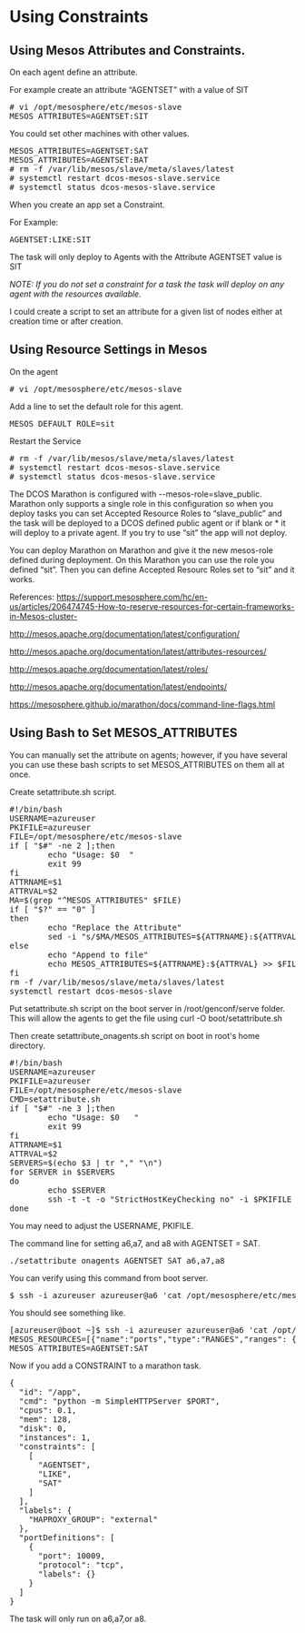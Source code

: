 
# Using Constraints

## Using Mesos Attributes and Constraints.

On each agent define an attribute.

For example create an attribute “AGENTSET” with a value of SIT

<pre>
# vi /opt/mesosphere/etc/mesos-slave
MESOS_ATTRIBUTES=AGENTSET:SIT
</pre>

You could set other machines with other values.

<pre>
MESOS_ATTRIBUTES=AGENTSET:SAT
MESOS_ATTRIBUTES=AGENTSET:BAT
# rm -f /var/lib/mesos/slave/meta/slaves/latest
# systemctl restart dcos-mesos-slave.service
# systemctl status dcos-mesos-slave.service
</pre>

When you create an app set a Constraint.

For Example: 

<pre>
AGENTSET:LIKE:SIT
</pre>

The task will only deploy to Agents with the Attribute AGENTSET value is SIT

_NOTE: If you do not set a constraint for a task the task will deploy on any agent with the resources available._ 

I could create a script to set an attribute for a given list of nodes either at creation time or after creation.

## Using Resource Settings in Mesos

On the agent

<pre>
# vi /opt/mesosphere/etc/mesos-slave
</pre>

Add a line to set the default role for this agent.

<pre>
MESOS_DEFAULT_ROLE=sit
</pre>

Restart the Service

<pre>
# rm -f /var/lib/mesos/slave/meta/slaves/latest
# systemctl restart dcos-mesos-slave.service
# systemctl status dcos-mesos-slave.service
</pre>

The DCOS Marathon is configured with --mesos-role=slave_public.  Marathon only supports a single role in this configuration so when you deploy tasks you can set Accepted Resource Roles to “slave_public” and the task will be deployed to a DCOS defined public agent or if blank or \* it will deploy to a private agent. If you try to use “sit” the app will not deploy.  

You can deploy Marathon on Marathon and give it the new mesos-role defined during deployment.  On this Marathon you can use the role you defined “sit”.  Then you can define Accepted Resourc Roles set to “sit” and it works.

References:
https://support.mesosphere.com/hc/en-us/articles/206474745-How-to-reserve-resources-for-certain-frameworks-in-Mesos-cluster-

http://mesos.apache.org/documentation/latest/configuration/ 

http://mesos.apache.org/documentation/latest/attributes-resources/

http://mesos.apache.org/documentation/latest/roles/ 

http://mesos.apache.org/documentation/latest/endpoints/

https://mesosphere.github.io/marathon/docs/command-line-flags.html 


## Using Bash to Set MESOS_ATTRIBUTES

You can manually set the attribute on agents; however, if you have several you can use these bash scripts to set MESOS_ATTRIBUTES on them all at once.

Create setattribute.sh script.

<pre>
#!/bin/bash
USERNAME=azureuser
PKIFILE=azureuser
FILE=/opt/mesosphere/etc/mesos-slave
if [ "$#" -ne 2 ];then
        echo "Usage: $0 <attribute-name> <attribute-value>"
        exit 99
fi
ATTRNAME=$1
ATTRVAL=$2
MA=$(grep "^MESOS_ATTRIBUTES" $FILE)
if [ "$?" == "0" ]
then
        echo "Replace the Attribute"
        sed -i "s/$MA/MESOS_ATTRIBUTES=${ATTRNAME}:${ATTRVAL}/" $FILE
else
        echo "Append to file"
        echo MESOS_ATTRIBUTES=${ATTRNAME}:${ATTRVAL} >> $FILE
fi
rm -f /var/lib/mesos/slave/meta/slaves/latest
systemctl restart dcos-mesos-slave
</pre>

Put setattribute.sh script on the boot server in /root/genconf/serve folder.  This will allow the agents to get the file using curl -O boot/setattribute.sh

Then create setattribute_onagents.sh script on boot in root's home directory.

<pre>
#!/bin/bash
USERNAME=azureuser
PKIFILE=azureuser
FILE=/opt/mesosphere/etc/mesos-slave
CMD=setattribute.sh
if [ "$#" -ne 3 ];then
        echo "Usage: $0 <attribute-name> <attribute-value> <csv-server-names>"
        exit 99
fi
ATTRNAME=$1
ATTRVAL=$2
SERVERS=$(echo $3 | tr "," "\n")
for SERVER in $SERVERS
do
        echo $SERVER
        ssh -t -t -o "StrictHostKeyChecking no" -i $PKIFILE $USERNAME@$SERVER "sudo curl -O boot/$CMD; sudo bash $CMD $ATTRNAME $ATTRVAL" >>$CMD.log 2>>$CMD.log &
done
</pre>

You may need to adjust the USERNAME, PKIFILE.  

The command line for setting a6,a7, and a8 with AGENTSET = SAT.

<pre>
./setattribute_onagents AGENTSET SAT a6,a7,a8
</pre>

You can verify using this command from boot server.

<pre>
$ ssh -i azureuser azureuser@a6 'cat /opt/mesosphere/etc/mesos-slave'
</pre>

You should see something like.

<pre>
[azureuser@boot ~]$ ssh -i azureuser azureuser@a6 'cat /opt/mesosphere/etc/mesos-slave'
MESOS_RESOURCES=[{"name":"ports","type":"RANGES","ranges": {"range": [{"begin": 1025, "end": 2180},{"begin": 2182, "end": 3887},{"begin": 3889, "end": 5049},{"begin": 5052, "end": 8079},{"begin": 8082, "end": 8180},{"begin": 8182, "end": 32000}]}}]
MESOS_ATTRIBUTES=AGENTSET:SAT
</pre>

Now if you add a CONSTRAINT to a marathon task.

<pre>
{
  "id": "/app",
  "cmd": "python -m SimpleHTTPServer $PORT",
  "cpus": 0.1,
  "mem": 128,
  "disk": 0,
  "instances": 1,
  "constraints": [
    [
      "AGENTSET",
      "LIKE",
      "SAT"
    ]
  ],
  "labels": {
    "HAPROXY_GROUP": "external"
  },
  "portDefinitions": [
    {
      "port": 10009,
      "protocol": "tcp",
      "labels": {}
    }
  ]
}
</pre>

The task will only run on a6,a7,or a8.


